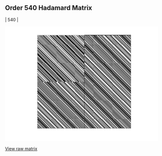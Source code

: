 ## Order 540 Hadamard Matrix

| 540 |

<img src="540.png" class="img-responsive" alt=""> 

[View raw matrix](order540.txt)
